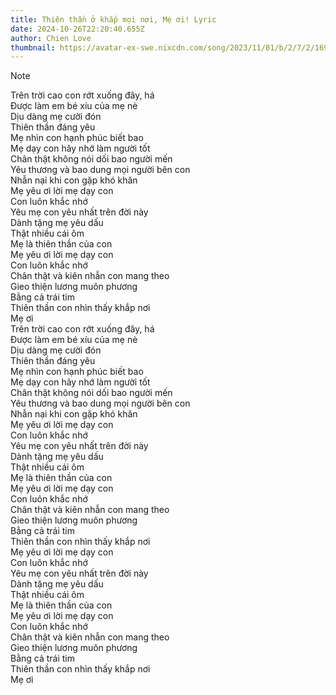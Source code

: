 ```yaml
---
title: Thiên thần ở khắp mọi nơi, Mẹ ơi! Lyric
date: 2024-10-26T22:20:40.655Z
author: Chien Love
thumbnail: https://avatar-ex-swe.nixcdn.com/song/2023/11/01/b/2/7/2/1698809933635_640.jpg
---
```

> [!note]
> Trên trời cao con rớt xuống đây, há  
> Được làm em bé xíu của mẹ nè  
> Dịu dàng mẹ cười đón  
> Thiên thần đáng yêu  
> Mẹ nhìn con hạnh phúc biết bao  
> Mẹ dạy con hãy nhớ làm người tốt  
> Chân thật không nói dối bao người mến  
> Yêu thương và bao dung mọi người bên con  
> Nhẫn nại khi con gặp khó khăn  
> Mẹ yêu ơi lời mẹ dạy con  
> Con luôn khắc nhớ  
> Yêu mẹ con yêu nhất trên đời này  
> Dành tặng mẹ yêu dấu  
> Thật nhiều cái ôm  
> Mẹ là thiên thần của con  
> Mẹ yêu ơi lời mẹ dạy con  
> Con luôn khắc nhớ  
> Chân thật và kiên nhẫn con mang theo  
> Gieo thiện lương muôn phương  
> Bằng cả trái tim  
> Thiên thần con nhìn thấy khắp nơi  
> Mẹ ơi  
> Trên trời cao con rớt xuống đây, há  
> Được làm em bé xíu của mẹ nè  
> Dịu dàng mẹ cười đón  
> Thiên thần đáng yêu  
> Mẹ nhìn con hạnh phúc biết bao  
> Mẹ dạy con hãy nhớ làm người tốt  
> Chân thật không nói dối bao người mến  
> Yêu thương và bao dung mọi người bên con  
> Nhẫn nại khi con gặp khó khăn  
> Mẹ yêu ơi lời mẹ dạy con  
> Con luôn khắc nhớ  
> Yêu mẹ con yêu nhất trên đời này  
> Dành tặng mẹ yêu dấu  
> Thật nhiều cái ôm  
> Mẹ là thiên thần của con  
> Mẹ yêu ơi lời mẹ dạy con  
> Con luôn khắc nhớ  
> Chân thật và kiên nhẫn con mang theo  
> Gieo thiện lương muôn phương  
> Bằng cả trái tim  
> Thiên thần con nhìn thấy khắp nơi  
> Mẹ yêu ơi lời mẹ dạy con  
> Con luôn khắc nhớ  
> Yêu mẹ con yêu nhất trên đời này  
> Dành tặng mẹ yêu dấu  
> Thật nhiều cái ôm  
> Mẹ là thiên thần của con  
> Mẹ yêu ơi lời mẹ dạy con  
> Con luôn khắc nhớ  
> Chân thật và kiên nhẫn con mang theo  
> Gieo thiện lương muôn phương  
> Bằng cả trái tim  
> Thiên thần con nhìn thấy khắp nơi  
> Mẹ ơi